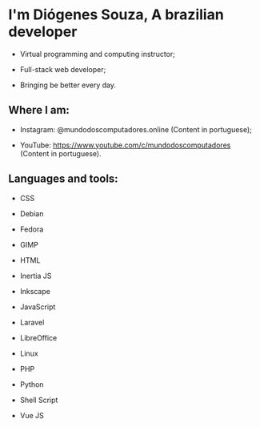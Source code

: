 # I'm Diógenes Souza, A brazilian developer

* Virtual programming and computing instructor;

* Full-stack web developer;

* Bringing be better every day.

## Where I am: 

* Instagram: @mundodoscomputadores.online (Content in portuguese);

* YouTube: https://www.youtube.com/c/mundodoscomputadores (Content in portuguese).

## Languages and tools: 

* CSS

* Debian

* Fedora

* GIMP

* HTML

* Inertia JS

* Inkscape

* JavaScript

* Laravel

* LibreOffice

* Linux

* PHP

* Python

* Shell Script

* Vue JS

<!---
diogenes-souza-dev/diogenes-souza-dev is a ✨ special ✨ repository because its `README.md` (this file) appears on your GitHub profile.
You can click the Preview link to take a look at your changes.
--->
